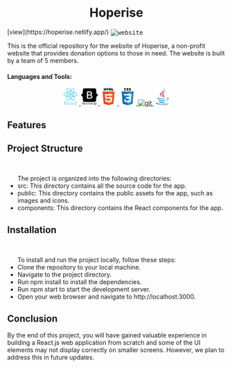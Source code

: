 <h1 align="center" >Hoperise</h1>
[view](https://hoperise.netlify.app/)
<kbd><img align="center" src="https://user-images.githubusercontent.com/116445326/229303236-dacf696a-f075-40fc-852a-824af723532f.png" alt="website"></kbd>

This is the official repository for the website of Hoperise, a non-profit website that provides donation options to those in need. The website is built by a team of 5 members.
<h4 align="left">Languages and Tools:</h4>
<p align="center"> 
     <a href="https://reactjs.org/" target="_blank" rel="noreferrer"> <img src="https://raw.githubusercontent.com/devicons/devicon/master/icons/react/react-original-wordmark.svg" alt="react" width="40" height="40"/> </a> 
    <a href="https://getbootstrap.com" target="_blank" rel="noreferrer"> <img src="https://raw.githubusercontent.com/devicons/devicon/master/icons/bootstrap/bootstrap-plain-wordmark.svg" alt="bootstrap" width="40" height="40"/> </a>
     <a href="https://www.w3.org/html/" target="_blank" rel="noreferrer"> <img src="https://raw.githubusercontent.com/devicons/devicon/master/icons/html5/html5-original-wordmark.svg" alt="html5" width="40" height="40"/> </a> 
    <a href="https://www.w3schools.com/css/" target="_blank" rel="noreferrer"> <img src="https://raw.githubusercontent.com/devicons/devicon/master/icons/css3/css3-original-wordmark.svg" alt="css3" width="40" height="40"/> </a> 
    <a href="https://git-scm.com/" target="_blank" rel="noreferrer"> <img src="https://www.vectorlogo.zone/logos/git-scm/git-scm-icon.svg" alt="git" width="40" height="40"/> </a> 
    <a href="https://www.java.com" target="_blank" rel="noreferrer"> <img src="https://raw.githubusercontent.com/devicons/devicon/master/icons/java/java-original.svg" alt="java" width="40" height="40"/> </a> 
   </p>

<h2>Features</h2>


<h2>Project Structure</h2><br/>
<ul>The project is organized into the following directories:
<li>src: This directory contains all the source code for the app.</li>
<li>public: This directory contains the public assets for the app, such as images and icons.</li>
<li>components: This directory contains the React components for the app.</li>
</ul>

<h2>Installation</h2><br/>
<ul>To install and run the project locally, follow these steps:
<li>Clone the repository to your local machine.</li>
<li>Navigate to the project directory.</li>
<li>Run npm install to install the dependencies.</li>
<li>Run npm start to start the development server.</li>
<li>Open your web browser and navigate to http://localhost:3000.</li>
</ul>


<h2>Conclusion</h2>
By the end of this project, you will have gained valuable experience in building a React.js web application from scratch and some of the UI elements may not display correctly on smaller screens. However, we plan to address this in future updates.
